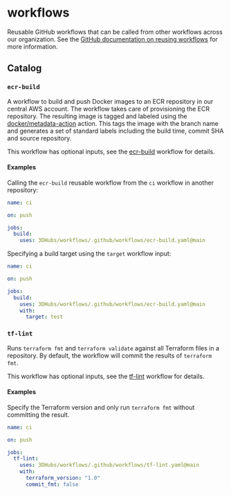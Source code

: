 # workflows

Reusable GitHub workflows that can be called from other workflows across our organization.
See the [GitHub documentation on reusing workflows](https://docs.github.com/en/actions/learn-github-actions/reusing-workflows) for more information.

## Catalog

### `ecr-build`

A workflow to build and push Docker images to an ECR repository in our central AWS account.
The workflow takes care of provisioning the ECR repository.
The resulting image is tagged and labeled using the [docker/metadata-action](https://github.com/docker/metadata-action) action.
This tags the image with the branch name and generates a set of standard labels including the build time, commit SHA and source repository.

This workflow has optional inputs, see the [ecr-build](.github/workflows/ecr-build.yaml) workflow for details.

#### Examples

Calling the `ecr-build` reusable workflow from the `ci` workflow in another repository:

```yaml
name: ci

on: push

jobs:
  build:
    uses: 3DHubs/workflows/.github/workflows/ecr-build.yaml@main
```

Specifying a build target using the `target` workflow input:

```yaml
name: ci

on: push

jobs:
  build:
    uses: 3DHubs/workflows/.github/workflows/ecr-build.yaml@main
    with:
      target: test
```

### `tf-lint`

Runs `terraform fmt` and `terraform validate` against all Terraform files in a repository.
By default, the workflow will commit the results of `terraform fmt`.

This workflow has optional inputs, see the [tf-lint](.github/workflows/tf-lint.yaml) workflow for details.

#### Examples

Specify the Terraform version and only run `terraform fmt` without committing the result.

```yaml
name: ci

on: push

jobs:
  tf-lint:
    uses: 3DHubs/workflows/.github/workflows/tf-lint.yaml@main
    with:
      terraform_version: "1.0"
      commit_fmt: false
```
